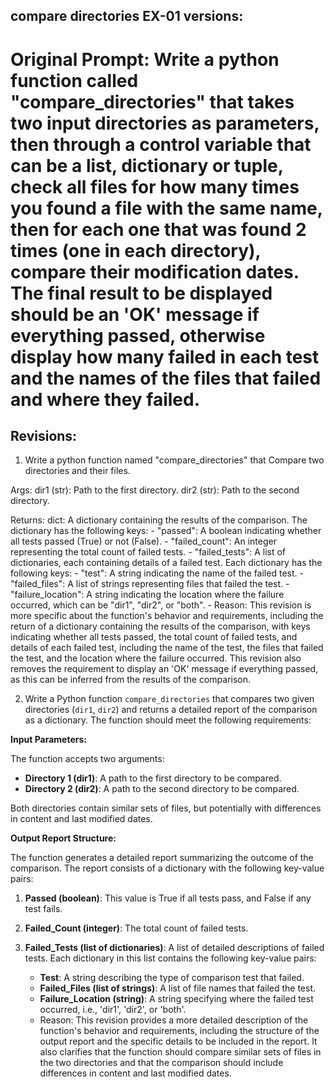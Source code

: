 ## compare directories EX-01 versions:

# Original Prompt: Write a python function called "compare_directories" that takes two input directories as parameters, then through a control variable that can be a list, dictionary or tuple, check all files for how many times you found a file with the same name, then for each one that was found 2 times (one in each directory), compare their modification dates. The final result to be displayed should be an 'OK' message if everything passed, otherwise display how many failed in each test and the names of the files that failed and where they failed.

## Revisions:

1. Write a python function named "compare_directories" that Compare two directories and their files.

Args:
    dir1 (str): Path to the first directory.
    dir2 (str): Path to the second directory.

Returns:
    dict: A dictionary containing the results of the comparison.
        The dictionary has the following keys:
            - "passed": A boolean indicating whether all tests passed (True) or not (False).
            - "failed_count": An integer representing the total count of failed tests.
            - "failed_tests": A list of dictionaries, each containing details of a failed test.
                Each dictionary has the following keys:
                    - "test": A string indicating the name of the failed test.
                    - "failed_files": A list of strings representing files that failed the test.
                    - "failure_location": A string indicating the location where the failure occurred, which can be "dir1", "dir2", or "both".
    - Reason: This revision is more specific about the function's behavior and requirements, including the return of a dictionary containing the results of the comparison, with keys indicating whether all tests passed, the total count of failed tests, and details of each failed test, including the name of the test, the files that failed the test, and the location where the failure occurred. This revision also removes the requirement to display an 'OK' message if everything passed, as this can be inferred from the results of the comparison.

2. Write a Python function `compare_directories` that compares two given directories (`dir1`, `dir2`) and returns a detailed report of the comparison as a dictionary. The function should meet the following requirements:

**Input Parameters:**

The function accepts two arguments:

* **Directory 1 (dir1)**: A path to the first directory to be compared.
* **Directory 2 (dir2)**: A path to the second directory to be compared.

Both directories contain similar sets of files, but potentially with differences in content and last modified dates.

**Output Report Structure:**

The function generates a detailed report summarizing the outcome of the comparison. The report consists of a dictionary with the following key-value pairs:

1. **Passed (boolean)**: This value is True if all tests pass, and False if any test fails.

2. **Failed_Count (integer)**: The total count of failed tests.

3. **Failed_Tests (list of dictionaries)**: A list of detailed descriptions of failed tests. Each dictionary in this list contains the following key-value pairs:

    * **Test**: A string describing the type of comparison test that failed.
    * **Failed_Files (list of strings)**: A list of file names that failed the test.
    * **Failure_Location (string)**: A string specifying where the failed test occurred, i.e., 'dir1', 'dir2', or 'both'.
    - Reason: This revision provides a more detailed description of the function's behavior and requirements, including the structure of the output report and the specific details to be included in the report. It also clarifies that the function should compare similar sets of files in the two directories and that the comparison should include differences in content and last modified dates.